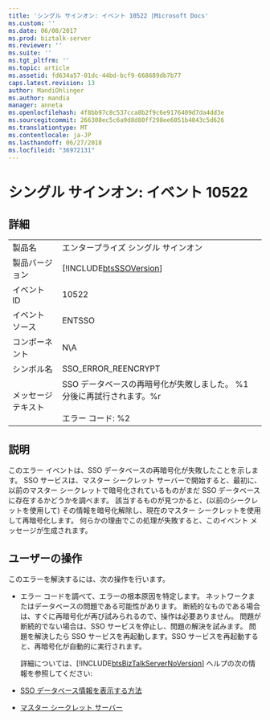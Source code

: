 ```yaml
---
title: 'シングル サインオン: イベント 10522 |Microsoft Docs'
ms.custom: ''
ms.date: 06/08/2017
ms.prod: biztalk-server
ms.reviewer: ''
ms.suite: ''
ms.tgt_pltfrm: ''
ms.topic: article
ms.assetid: fd634a57-01dc-44bd-bcf9-668689db7b77
caps.latest.revision: 13
author: MandiOhlinger
ms.author: mandia
manager: anneta
ms.openlocfilehash: 4f8bb97c8c537cca8b2f9c6e9176409d7da4dd3e
ms.sourcegitcommit: 266308ec5c6a9d8d80ff298ee6051b4843c5d626
ms.translationtype: MT
ms.contentlocale: ja-JP
ms.lasthandoff: 06/27/2018
ms.locfileid: "36972131"
---
```

# <a name="single-sign-on-event-10522"></a>シングル サインオン: イベント 10522
## <a name="details"></a>詳細  

|                 |                                                                                               |
|-----------------|-----------------------------------------------------------------------------------------------|
|  製品名   |                                   エンタープライズ シングル サインオン                                   |
| 製品バージョン |                  [!INCLUDE[btsSSOVersion](../includes/btsssoversion-md.md)]                   |
|    イベント ID     |                                             10522                                             |
|  イベント ソース   |                                            ENTSSO                                             |
|    コンポーネント    |                                              N\A                                              |
|  シンボル名  |                                      SSO_ERROR_REENCRYPT                                      |
|  メッセージ テキスト   | SSO データベースの再暗号化が失敗しました。 %1 分後に再試行されます。%r<br /><br /> エラー コード: %2 |

## <a name="explanation"></a>説明  
 このエラー イベントは、SSO データベースの再暗号化が失敗したことを示します。 SSO サービスは、マスター シークレット サーバーで開始すると、最初に、以前のマスター シークレットで暗号化されているものがまだ SSO データベースに存在するかどうかを調べます。 該当するものが見つかると、(以前のシークレットを使用して) その情報を暗号化解除し、現在のマスター シークレットを使用して再暗号化します。 何らかの理由でこの処理が失敗すると、このイベント メッセージが生成されます。  

## <a name="user-action"></a>ユーザーの操作  
 このエラーを解決するには、次の操作を行います。  

- エラー コードを調べて、エラーの根本原因を特定します。 ネットワークまたはデータベースの問題である可能性があります。 断続的なものである場合は、すぐに再暗号化が再び試みられるので、操作は必要ありません。 問題が断続的でない場合は、SSO サービスを停止し、問題の解決を試みます。 問題を解決したら SSO サービスを再起動します。SSO サービスを再起動すると、再暗号化が自動的に実行されます。  

  詳細については、[!INCLUDE[btsBizTalkServerNoVersion](../includes/btsbiztalkservernoversion-md.md)] ヘルプの次の情報を参照してください:   

- [SSO データベース情報を表示する方法](../core/how-to-display-the-sso-database-information.md)  

- [マスター シークレット サーバー](../core/master-secret-server.md)
